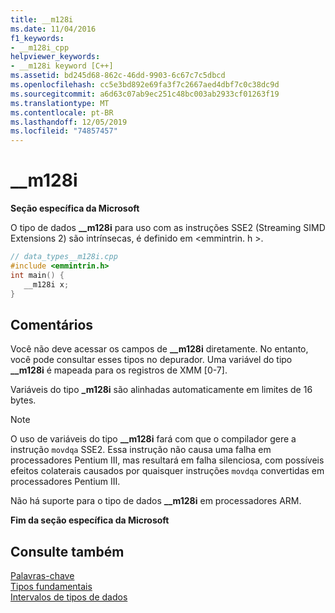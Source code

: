 ```yaml
---
title: __m128i
ms.date: 11/04/2016
f1_keywords:
- __m128i_cpp
helpviewer_keywords:
- __m128i keyword [C++]
ms.assetid: bd245d68-862c-46dd-9903-6c67c7c5dbcd
ms.openlocfilehash: cc5e3bd892e69fa3f7c2667aed4dbf7c0c38dc9d
ms.sourcegitcommit: a6d63c07ab9ec251c48bc003ab2933cf01263f19
ms.translationtype: MT
ms.contentlocale: pt-BR
ms.lasthandoff: 12/05/2019
ms.locfileid: "74857457"
---
```

# <a name="__m128i"></a>__m128i

**Seção específica da Microsoft**

O tipo de dados **__m128i** para uso com as instruções SSE2 (Streaming SIMD Extensions 2) são intrínsecas, é definido em \<emmintrin. h >.

```cpp
// data_types__m128i.cpp
#include <emmintrin.h>
int main() {
   __m128i x;
}
```

## <a name="remarks"></a>Comentários

Você não deve acessar os campos de **__m128i** diretamente. No entanto, você pode consultar esses tipos no depurador. Uma variável do tipo **__m128i** é mapeada para os registros de XMM [0-7].

Variáveis do tipo **_m128i** são alinhadas automaticamente em limites de 16 bytes.

> [!NOTE]
>  O uso de variáveis do tipo **__m128i** fará com que o compilador gere a instrução `movdqa` SSE2. Essa instrução não causa uma falha em processadores Pentium III, mas resultará em falha silenciosa, com possíveis efeitos colaterais causados por quaisquer instruções `movdqa` convertidas em processadores Pentium III.

Não há suporte para o tipo de dados **__m128i** em processadores ARM.

**Fim da seção específica da Microsoft**

## <a name="see-also"></a>Consulte também

[Palavras-chave](../cpp/keywords-cpp.md)<br/>
[Tipos fundamentais](../cpp/fundamental-types-cpp.md)<br/>
[Intervalos de tipos de dados](../cpp/data-type-ranges.md)